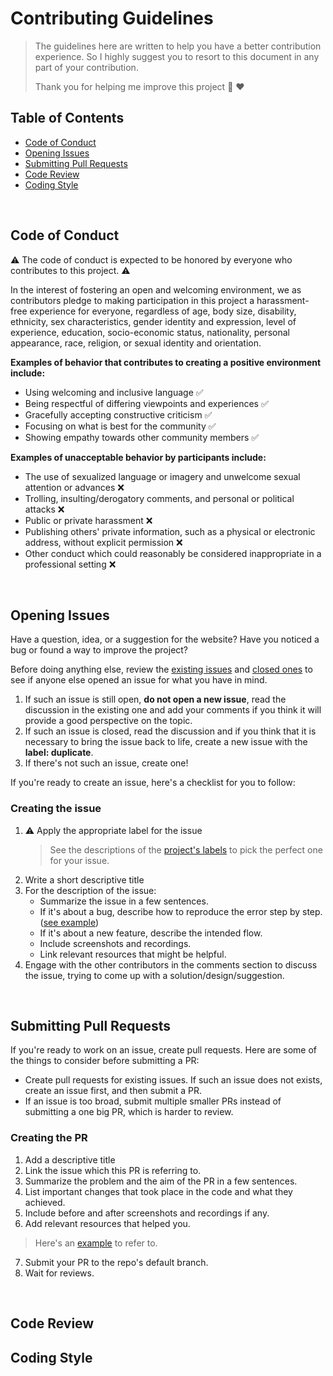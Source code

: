 # Contributing Guidelines

> The guidelines here are written to help you have a better contribution experience. So I highly suggest you to resort to this document in any part of your contribution.
>
> Thank you for helping me improve this project 🌱 ❤️

## Table of Contents
- [Code of Conduct](#code-of-conduct)
- [Opening Issues](#opening-issues)
- [Submitting Pull Requests](#submitting-pull-requests)
- [Code Review](#code-review)
- [Coding Style](#coding-style)
  
<br>

## Code of Conduct

⚠️ The code of conduct is expected to be honored by everyone who contributes to this project. ⚠️

In the interest of fostering an open and welcoming environment, we as contributors pledge to making participation in this project a harassment-free experience for everyone, regardless of age, body size, disability, ethnicity, sex characteristics, gender identity and expression, level of experience, education, socio-economic status, nationality, personal appearance, race, religion, or sexual identity and orientation.

**Examples of behavior that contributes to creating a positive environment include:**
* Using welcoming and inclusive language ✅
* Being respectful of differing viewpoints and experiences ✅
* Gracefully accepting constructive criticism ✅
* Focusing on what is best for the community ✅
* Showing empathy towards other community members ✅

**Examples of unacceptable behavior by participants include:**
* The use of sexualized language or imagery and unwelcome sexual attention or
 advances ❌
* Trolling, insulting/derogatory comments, and personal or political attacks ❌
* Public or private harassment ❌
* Publishing others' private information, such as a physical or electronic
 address, without explicit permission ❌
* Other conduct which could reasonably be considered inappropriate in a
 professional setting ❌

<br>

## Opening Issues

Have a question, idea, or a suggestion for the website? Have you noticed a bug or found a way to improve the project? 

Before doing anything else, review the [existing issues](https://github.com/brrkrmn/codeandline-frontend/issues) and [closed ones](https://github.com/brrkrmn/codeandline-frontend/issues?q=is%3Aissue+is%3Aclosed) to see if anyone else opened an issue for what you have in mind.
1. If such an issue is still open, **do not open a new issue**, read the discussion in the existing one and add your comments if you think it will provide a good perspective on the topic.
2. If such an issue is closed, read the discussion and if you think that it is necessary to bring the issue back to life, create a new issue with the **label: duplicate**.
3. If there's not such an issue, create one!
 
If you're ready to create an issue, here's a checklist for you to follow:

### Creating the issue
1. ⚠️ Apply the appropriate label for the issue
   > See the descriptions of the [project's labels](https://github.com/brrkrmn/codeandline-frontend/labels) to pick the perfect one for your issue.
3. Write a short descriptive title
4. For the description of the issue:
   - Summarize the issue in a few sentences.
   - If it's about a bug, describe how to reproduce the error step by step. ([see example](https://github.com/unstructuredstudio/zubhub/issues/991))
   - If it's about a new feature, describe the intended flow.
   - Include screenshots and recordings.
   - Link relevant resources that might be helpful.
5. Engage with the other contributors in the comments section to discuss the issue, trying to come up with a solution/design/suggestion.

<br>

## Submitting Pull Requests

If you're ready to work on an issue, create pull requests. Here are some of the things to consider before submitting a PR:

* Create pull requests for existing issues. If such an issue does not exists, create an issue first, and then submit a PR.
* If an issue is too broad, submit multiple smaller PRs instead of submitting a one big PR, which is harder to review.

### Creating the PR
1. Add a descriptive title
2. Link the issue which this PR is referring to.
3. Summarize the problem and the aim of the PR in a few sentences.
4. List important changes that took place in the code and what they achieved.
5. Include before and after screenshots and recordings if any.
6. Add relevant resources that helped you.
> Here's an [example](https://github.com/unstructuredstudio/zubhub/pull/1020) to refer to.
7. Submit your PR to the repo's default branch.
8. Wait for reviews.

<br>

## Code Review

## Coding Style
